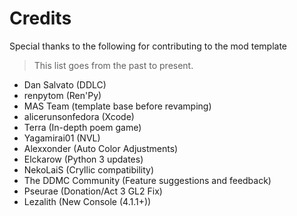 
# Credits
Special thanks to the following for contributing to the mod template
> This list goes from the past to present.

- Dan Salvato (DDLC)
- renpytom (Ren'Py)
- MAS Team (template base before revamping)
- alicerunsonfedora (Xcode)
- Terra (In-depth poem game)
- Yagamirai01 (NVL)
- Alexxonder (Auto Color Adjustments)
- Elckarow (Python 3 updates)
- NekoLaiS (Cryllic compatibility)
- The DDMC Community (Feature suggestions and feedback)
- Pseurae (Donation/Act 3 GL2 Fix)
- Lezalith (New Console (4.1.1+))